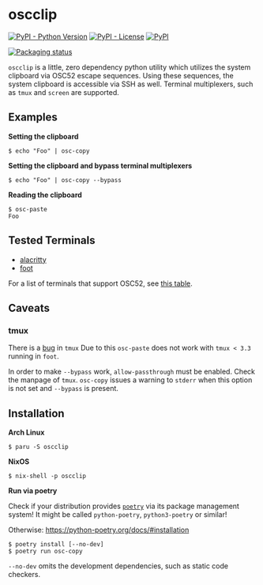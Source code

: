 # oscclip

[![PyPI - Python Version](https://img.shields.io/pypi/pyversions/oscclip)](https://pypi.python.org/pypi/oscclip/)
[![PyPI - License](https://img.shields.io/pypi/l/oscclip)](https://www.gnu.org/licenses/gpl-3.0.txt)
[![PyPI](https://img.shields.io/pypi/v/oscclip)](https://pypi.python.org/pypi/oscclip/)

[![Packaging status](https://repology.org/badge/vertical-allrepos/oscclip.svg)](https://repology.org/project/oscclip/versions)

`oscclip` is a little, zero dependency python utility which utilizes the system clipboard via OSC52 escape sequences.
Using these sequences, the system clipboard is accessible via SSH as well.
Terminal multiplexers, such as `tmux` and `screen` are supported.

## Examples

**Setting the clipboard**

```
$ echo "Foo" | osc-copy
```

**Setting the clipboard and bypass terminal multiplexers**

```
$ echo "Foo" | osc-copy --bypass
```

**Reading the clipboard**

```
$ osc-paste
Foo
```

## Tested Terminals

* [alacritty](https://github.com/alacritty/alacritty)
* [foot](https://codeberg.org/dnkl/foot)

For a list of terminals that support OSC52, see [this table](https://github.com/ojroques/vim-oscyank#vim-oscyank).

## Caveats

### tmux

There is a [bug](https://github.com/tmux/tmux/pull/2942) in `tmux` 
Due to this `osc-paste` does not work with `tmux < 3.3` running in `foot`.

In order to make `--bypass` work, `allow-passthrough` must be enabled.
Check the manpage of `tmux`.
`osc-copy` issues a warning to `stderr` when this option is not set and `--bypass` is present.

## Installation

**Arch Linux**

```
$ paru -S oscclip
```

**NixOS**

```
$ nix-shell -p oscclip
```

**Run via poetry**

Check if your distribution provides [`poetry`](https://python-poetry.org) via its package management system!
It might be called `python-poetry`, `python3-poetry` or similar!

Otherwise: https://python-poetry.org/docs/#installation

```
$ poetry install [--no-dev]
$ poetry run osc-copy
```

`--no-dev` omits the development dependencies, such as static code checkers.
